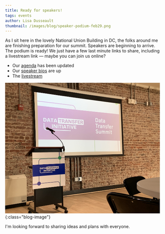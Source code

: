 ```yaml
---
title: Ready for speakers!
tags: events
author: Lisa Dusseault
thumbnail: /images/blog/speaker-podium-feb29.png
---
```


As I sit here in the lovely National Union Building in DC, the folks around me are finishing preparation
for our summit.  Speakers are beginning to arrive.  The podium is ready!   We just have a few last minute links to share, including a livestream link &mdash; maybe you can join us online?

* Our [agenda](https://dtinit.org/docs/feb29summitagenda) has been updated
* Our [speaker bios](/docs/feb29summitspeakers.md) are up
* The [livestream](https://vimeo.com/event/4110723/6b96907ccb)

![Speaker podium and screen for slides at event](/images/blog/speaker-podium-feb29.png){:class="blog-image"}

I'm looking forward to sharing ideas and plans with everyone.

